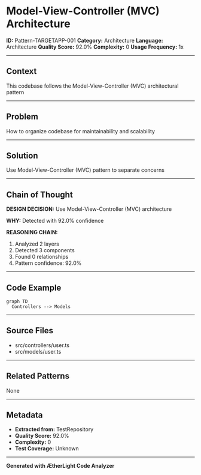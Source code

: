 # Model-View-Controller (MVC) Architecture

**ID:** Pattern-TARGETAPP-001
**Category:** Architecture
**Language:** Architecture
**Quality Score:** 92.0%
**Complexity:** 0
**Usage Frequency:** 1x

---

## Context

This codebase follows the Model-View-Controller (MVC) architectural pattern

---

## Problem

How to organize codebase for maintainability and scalability

---

## Solution

Use Model-View-Controller (MVC) pattern to separate concerns

---

## Chain of Thought

**DESIGN DECISION:** Use Model-View-Controller (MVC) architecture

**WHY:** Detected with 92.0% confidence

**REASONING CHAIN:**
1. Analyzed 2 layers
2. Detected 3 components
3. Found 0 relationships
4. Pattern confidence: 92.0%

---

## Code Example

```architecture
graph TD
  Controllers --> Models
```

---

## Source Files

- src/controllers/user.ts
- src/models/user.ts

---

## Related Patterns

None

---

## Metadata

- **Extracted from:** TestRepository
- **Quality Score:** 92.0%
- **Complexity:** 0
- **Test Coverage:** Unknown

---

**Generated with ÆtherLight Code Analyzer**
